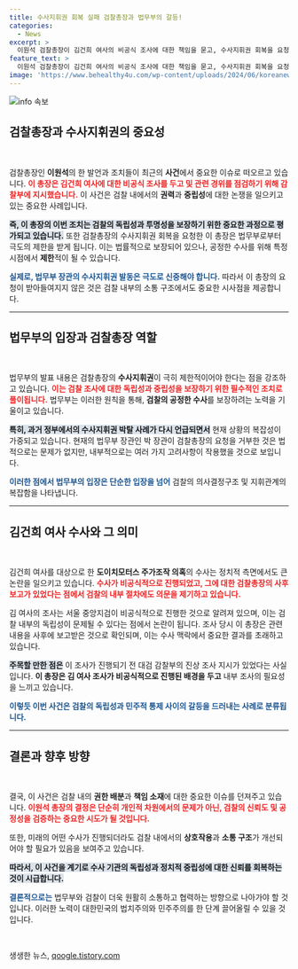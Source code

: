 ```yaml
---
title: 수사지휘권 회복 실패 검찰총장과 법무부의 갈등!
categories:
  - News
excerpt: >
  이원석 검찰총장이 김건희 여사의 비공식 조사에 대한 책임을 묻고, 수사지휘권 회복을 요청했으나 법무부가 거부한 사건의 전말은? 검찰 내부의 긴장감이 감도는 가운데, 이 총장의 고군분투를 주목하자!
feature_text: >
  이원석 검찰총장이 김건희 여사의 비공식 조사에 대한 책임을 묻고, 수사지휘권 회복을 요청했으나 법무부가 거부한 사건의 전말은? 검찰 내부의 긴장감이 감도는 가운데, 이 총장의 고군분투를 주목하자!
image: 'https://www.behealthy4u.com/wp-content/uploads/2024/06/koreanews.jpg'
---
```


<p><img src="https://www.behealthy4u.com/wp-content/uploads/2024/06/koreanews.jpg" alt="info 속보" /></p>

<h2 data-ke-size="size26">검찰총장과 수사지휘권의 중요성</h2>

<p data-ke-size="size16">&nbsp;</p>

<p>검찰총장인 <b>이원석</b>의 한 발언과 조치들이 최근의 <b>사건</b>에서 중요한 이슈로 떠오르고 있습니다. <b><span style="color: #ee2323;">이 총장은 김건희 여사에 대한 비공식 조사를 두고 및 관련 경위를 점검하기 위해 감찰부에 지시했습니다.</span></b> 이 사건은 검찰 내에서의 <b>권력</b>과 <b>중립성</b>에 대한 논쟁을 일으키고 있는 중요한 사례입니다. </p>

<p><b><span style="background-color: #21538527;">즉, 이 총장의 이번 조치는 검찰의 독립성과 투명성을 보장하기 위한 중요한 과정으로 평가되고 있습니다.</span></b> 또한 검찰총장의 수사지휘권 회복을 요청한 이 총장은 법무부로부터 극도의 제한을 받게 됩니다. 이는 법률적으로 보장되어 있으나, 공정한 수사를 위해 특정 시점에서 <b>제한</b>적이 될 수 있습니다.</p>

<p><b><span style="color: #1a5490;">실제로, 법무부 장관의 수사지휘권 발동은 극도로 신중해야 합니다.</span></b> 따라서 이 총장의 요청이 받아들여지지 않은 것은 검찰 내부의 소통 구조에서도 중요한 시사점을 제공합니다. </p>

<hr>

<h2 data-ke-size="size26">법무부의 입장과 검찰총장 역할</h2>

<p data-ke-size="size16">&nbsp;</p>

<p>법무부의 발표 내용은 검찰총장의 <b>수사지휘권</b>이 극히 제한적이어야 한다는 점을 강조하고 있습니다. <b><span style="color: #ee2323;">이는 검찰 조사에 대한 독립성과 중립성을 보장하기 위한 필수적인 조치로 풀이됩니다.</span></b> 법무부는 이러한 원칙을 통해, <b>검찰의 공정한 수사</b>를 보장하려는 노력을 기울이고 있습니다.</p>

<p><b><span style="background-color: #21538527;">특히, 과거 정부에서의 수사지휘권 박탈 사례가 다시 언급되면서</span></b> 현재 상황의 복잡성이 가중되고 있습니다. 현재의 법무부 장관인 박 장관이 검찰총장의 요청을 거부한 것은 법적으로는 문제가 없지만, 내부적으로는 여러 가지 고려사항이 작용했을 것으로 보입니다.</p>

<p><b><span style="color: #1a5490;">이러한 점에서 법무부의 입장은 단순한 입장을 넘어</span></b> 검찰의 의사결정구조 및 지휘관계의 복잡함을 나타냅니다.</p>

<hr>

<h2 data-ke-size="size26">김건희 여사 수사와 그 의미</h2>

<p data-ke-size="size16">&nbsp;</p>

<p>김건희 여사를 대상으로 한 <b>도이치모터스 주가조작 의혹</b>의 수사는 정치적 측면에서도 큰 논란을 일으키고 있습니다. <b><span style="color: #ee2323;">수사가 비공식적으로 진행되었고, 그에 대한 검찰총장의 사후보고가 있었다는 점에서 검찰의 내부 절차에도 의문을 제기하고 있습니다.</span></b> </p>

<p>김 여사의 조사는 서울 중앙지검이 비공식적으로 진행한 것으로 알려져 있으며, 이는 검찰 내부의 독립성이 문제될 수 있다는 점에서 논란이 됩니다. 조사 당시 이 총장은 관련 내용을 사후에 보고받은 것으로 확인되며, 이는 수사 맥락에서 중요한 결과를 초래하고 있습니다. </p>

<p><b><span style="background-color: #21538527;">주목할 만한 점은</span></b> 이 조사가 진행되기 전 대검 감찰부의 진상 조사 지시가 있었다는 사실입니다. <b>이 총장은 김 여사 조사가 비공식적으로 진행된 배경을 두고</b> 내부 조사의 필요성을 느끼고 있습니다. </p>

<p><b><span style="color: #1a5490;">이렇듯 이번 사건은 검찰의 독립성과 민주적 통제 사이의 갈등을 드러내는 사례로 분류됩니다.</span></b> </p>

<hr>

<h2 data-ke-size="size26">결론과 향후 방향</h2>

<p data-ke-size="size16">&nbsp;</p>

<p>결국, 이 사건은 검찰 내의 <b>권한 배분</b>과 <b>책임 소재</b>에 대한 중요한 이슈를 던져주고 있습니다. <b><span style="color: #ee2323;">이원석 총장의 결정은 단순히 개인적 차원에서의 문제가 아닌, 검찰의 신뢰도 및 공정성을 검증하는 중요한 시도가 될 것입니다.</span></b> </p>

<p>또한, 미래의 어떤 수사가 진행되더라도 검찰 내에서의 <b>상호작용</b>과 <b>소통 구조</b>가 개선되어야 할 필요가 있음을 보여주고 있습니다. </p>

<p><b><span style="background-color: #21538527;">따라서, 이 사건을 계기로 수사 기관의 독립성과 정치적 중립성에 대한 신뢰를 회복하는 것이 시급합니다.</span></b> </p>

<p><b><span style="color: #1a5490;">결론적으로는</span></b> 법무부와 검찰이 더욱 원활히 소통하고 협력하는 방향으로 나아가야 할 것입니다. 이러한 노력이 대한민국의 법치주의와 민주주의를 한 단계 끌어올릴 수 있을 것입니다. </p>

<p data-ke-size="size16">&nbsp;</p>
생생한 뉴스, <a href="https://qoogle.tistory.com" rel="dofollow">qoogle.tistory.com</a>


